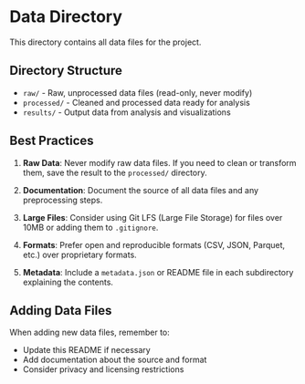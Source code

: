 # Data Directory

This directory contains all data files for the project.

## Directory Structure

- `raw/` - Raw, unprocessed data files (read-only, never modify)
- `processed/` - Cleaned and processed data ready for analysis
- `results/` - Output data from analysis and visualizations

## Best Practices

1. **Raw Data**: Never modify raw data files. If you need to clean or transform them, save the result to the `processed/` directory.

2. **Documentation**: Document the source of all data files and any preprocessing steps.

3. **Large Files**: Consider using Git LFS (Large File Storage) for files over 10MB or adding them to `.gitignore`.

4. **Formats**: Prefer open and reproducible formats (CSV, JSON, Parquet, etc.) over proprietary formats.

5. **Metadata**: Include a `metadata.json` or README file in each subdirectory explaining the contents.

## Adding Data Files

When adding new data files, remember to:
- Update this README if necessary
- Add documentation about the source and format
- Consider privacy and licensing restrictions 